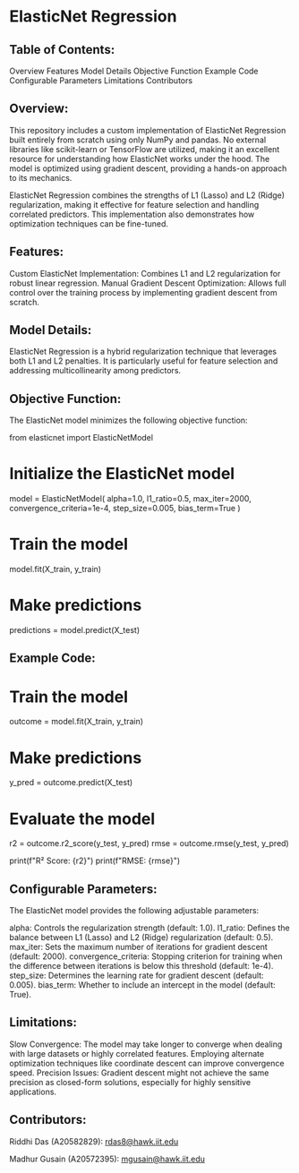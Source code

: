 # ElasticNet Regression

## Table of Contents:
Overview
Features
Model Details
Objective Function
Example Code
Configurable Parameters
Limitations
Contributors

## Overview:
This repository includes a custom implementation of ElasticNet Regression built entirely from scratch using only NumPy and pandas. No external libraries like scikit-learn or TensorFlow are utilized, making it an excellent resource for understanding how ElasticNet works under the hood. The model is optimized using gradient descent, providing a hands-on approach to its mechanics.

ElasticNet Regression combines the strengths of L1 (Lasso) and L2 (Ridge) regularization, making it effective for feature selection and handling correlated predictors. This implementation also demonstrates how optimization techniques can be fine-tuned.

## Features:
Custom ElasticNet Implementation: Combines L1 and L2 regularization for robust linear regression.
Manual Gradient Descent Optimization: Allows full control over the training process by implementing gradient descent from scratch.

## Model Details:
ElasticNet Regression is a hybrid regularization technique that leverages both L1 and L2 penalties. It is particularly useful for feature selection and addressing multicollinearity among predictors.

## Objective Function:
The ElasticNet model minimizes the following objective function:

from elasticnet import ElasticNetModel

# Initialize the ElasticNet model
model = ElasticNetModel(
    alpha=1.0, 
    l1_ratio=0.5, 
    max_iter=2000, 
    convergence_criteria=1e-4, 
    step_size=0.005, 
    bias_term=True
)

# Train the model
model.fit(X_train, y_train)

# Make predictions
predictions = model.predict(X_test)

## Example Code:

# Train the model
outcome = model.fit(X_train, y_train)

# Make predictions
y_pred = outcome.predict(X_test)

# Evaluate the model
r2 = outcome.r2_score(y_test, y_pred)
rmse = outcome.rmse(y_test, y_pred)

print(f"R² Score: {r2}")
print(f"RMSE: {rmse}")


## Configurable Parameters:
The ElasticNet model provides the following adjustable parameters:

alpha: Controls the regularization strength (default: 1.0).
l1_ratio: Defines the balance between L1 (Lasso) and L2 (Ridge) regularization (default: 0.5).
max_iter: Sets the maximum number of iterations for gradient descent (default: 2000).
convergence_criteria: Stopping criterion for training when the difference between iterations is below this threshold (default: 1e-4).
step_size: Determines the learning rate for gradient descent (default: 0.005).
bias_term: Whether to include an intercept in the model (default: True).

## Limitations:
Slow Convergence: The model may take longer to converge when dealing with large datasets or highly correlated features. Employing alternate optimization techniques like coordinate descent can improve convergence speed.
Precision Issues: Gradient descent might not achieve the same precision as closed-form solutions, especially for highly sensitive applications.

## Contributors:
Riddhi Das (A20582829): rdas8@hawk.iit.edu

Madhur Gusain (A20572395): mgusain@hawk.iit.edu



















